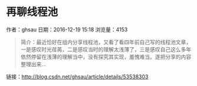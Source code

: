 # 再聊线程池
作者：ghsau
日期：2016-12-19 15:18
浏览量：4153
> 简介：最近恰好在组内分享线程池，又看了看四年前自己写的线程池文章，一是感叹时光荏苒，二是感叹当时的理解太浅薄了，三是感叹自己这么多年依然停留在浅薄的理解当中，没有探究其实现，羞愧难当。遂把分享的内容整理出来...

 链接：http://blog.csdn.net/ghsau/article/details/53538303
